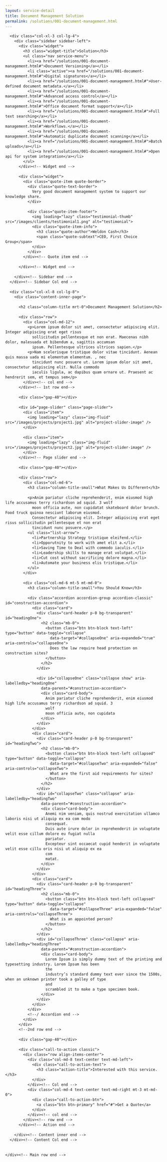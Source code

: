 ```yaml
---
layout: service-detail
title: Document Management Solution
permalink: /solutions/001-document-management.html
---
```

<section id="main-container" class="main-container">
  <div class="container">
    <div class="row">

      <div class="col-xl-3 col-lg-4">
        <div class="sidebar sidebar-left">
          <div class="widget">
            <h3 class="widget-title">Solution</h3>
            <ul class="nav service-menu">
              <li><a href="/solutions/001-document-management.html#">Document Versioning</a></li>
              <li class="active"><a href="/solutions/001-document-management.html#">Digital signatures</a></li>
              <li><a href="/solutions/001-document-management.html#">User-defined document metadata.</a></li>
              <li><a href="/solutions/001-document-management.html#">Advanced access control</a></li>
              <li><a href="/solutions/001-document-management.html#">Office document format support</a></li>
              <li><a href="/solutions/001-document-management.html#">Full text searching</a></li>
			  <li><a href="/solutions/001-document-management.html#">Workflows.</a></li>
			  <li><a href="/solutions/001-document-management.html#">Automatic duplicate document scanning</a></li>
			  <li><a href="/solutions/001-document-management.html#">Batch uploads</a></li>
			  <li><a href="/solutions/001-document-management.html#">Open api for system integration</a></li>
			</ul>
          </div><!-- Widget end -->

          <div class="widget">
            <div class="quote-item quote-border">
              <div class="quote-text-border">
                Very good document management system to support our knowledge share.
              </div>

              <div class="quote-item-footer">
                <img loading="lazy" class="testimonial-thumb" src="/images/clients/testimonial1.png" alt="testimonial">
                <div class="quote-item-info">
                  <h3 class="quote-author">Weldon Cash</h3>
                  <span class="quote-subtext">CEO, First Choice Group</span>
                </div>
              </div>
            </div><!-- Quote item end -->

          </div><!-- Widget end -->

        </div><!-- Sidebar end -->
      </div><!-- Sidebar Col end -->

      <div class="col-xl-8 col-lg-8">
        <div class="content-inner-page">

          <h2 class="column-title mrt-0">Document Management Solution</h2>

          <div class="row">
            <div class="col-md-12">
              <p>Lorem ipsum dolor sit amet, consectetur adipiscing elit. Integer adipiscing erat eget risus
                sollicitudin pellentesque et non erat. Maecenas nibh dolor, malesuada et bibendum a, sagittis accumsan
                ipsum. Pellentesque ultrices ultrices sapien.</p>
              <p>Nam scelerisque tristique dolor vitae tincidunt. Aenean quis massa uada mi elementum elementum. , nec
                tincidunt nunc posuere ut. Lorem ipsum dolor sit amet, consectetur adipiscing elit. Nulla commodo
                iaculis ligula, ac dapibus quam ornare ut. Praesent ac hendrerit sem, et tempus sem</p>
            </div><!-- col end -->
          </div><!-- 1st row end-->

          <div class="gap-40"></div>

          <div id="page-slider" class="page-slider">
            <div class="item">
              <img loading="lazy" class="img-fluid" src="/images/projects/project1.jpg" alt="project-slider-image" />
            </div>

            <div class="item">
              <img loading="lazy" class="img-fluid" src="/images/projects/project2.jpg" alt="project-slider-image" />
            </div>
          </div><!-- Page slider end -->

          <div class="gap-40"></div>

          <div class="row">
            <div class="col-md-6">
              <h3 class="column-title-small">What Makes Us Different</h3>

              <p>Anim pariatur cliche reprehenderit, enim eiusmod high life accusamus terry richardson ad squid. 3 wolf
                moon officia aute, non cupidatat skateboard dolor brunch. Food truck quinoa nesciunt laborum eiusmod.
                Consectetur adipiscing elit. Integer adipiscing erat eget risus sollicitudin pellentesque et non erat
                tincidunt nunc posuere.</p>
              <ul class="list-arrow">
                <li>Partnership Strategy tristique eleifend.</li>
                <li>Opporutnity to work with amet elit a.</li>
                <li>Saving Time to Deal with commodo iaculis.</li>
                <li>Leadership skills to manage erat volutpat.</li>
                <li>Cut cost without sacrificing dolore magna.</li>
                <li>Automate your business elis tristique.</li>
              </ul>
            </div>

            <div class="col-md-6 mt-5 mt-md-0">
              <h3 class="column-title-small">You Should Know</h3>

              <div class="accordion accordion-group accordion-classic" id="construction-accordion">
                <div class="card">
                  <div class="card-header p-0 bg-transparent" id="headingOne">
                    <h2 class="mb-0">
                      <button class="btn btn-block text-left" type="button" data-toggle="collapse"
                        data-target="#collapseOne" aria-expanded="true" aria-controls="collapseOne">
                        Does the law require head protection on construction sites?
                      </button>
                    </h2>
                  </div>

                  <div id="collapseOne" class="collapse show" aria-labelledby="headingOne"
                    data-parent="#construction-accordion">
                    <div class="card-body">
                      Anim pariatur cliche reprehenderit, enim eiusmod high life accusamus terry richardson ad squid. 3
                      wolf
                      moon officia aute, non cupidata
                    </div>
                  </div>
                </div>
                <div class="card">
                  <div class="card-header p-0 bg-transparent" id="headingTwo">
                    <h2 class="mb-0">
                      <button class="btn btn-block text-left collapsed" type="button" data-toggle="collapse"
                        data-target="#collapseTwo" aria-expanded="false" aria-controls="collapseTwo">
                        What are the first aid requirements for sites?
                      </button>
                    </h2>
                  </div>
                  <div id="collapseTwo" class="collapse" aria-labelledby="headingTwo"
                    data-parent="#construction-accordion">
                    <div class="card-body">
                      Anemi nim veniam, quis nostrud exercitation ullamco laboris nisi ut aliquip ex ea com modo
                      consequat.
                      Duis aute irure dolor in reprehenderit in voluptate velit esse cillum dolore eu fugiat nulla
                      pariatur.
                      Excepteur sint occaecat cupid henderit in voluptate velit esse cillu oris nisi ut aliquip ex ea
                      com
                      matat.
                    </div>
                  </div>
                </div>
                <div class="card">
                  <div class="card-header p-0 bg-transparent" id="headingThree">
                    <h2 class="mb-0">
                      <button class="btn btn-block text-left collapsed" type="button" data-toggle="collapse"
                        data-target="#collapseThree" aria-expanded="false" aria-controls="collapseThree">
                        What is an appointed person?
                      </button>
                    </h2>
                  </div>
                  <div id="collapseThree" class="collapse" aria-labelledby="headingThree"
                    data-parent="#construction-accordion">
                    <div class="card-body">
                      Lorem Ipsum is simply dummy text of the printing and typesetting industry. Lorem Ipsum has been
                      the
                      industry’s standard dummy text ever since the 1500s, when an unknown printer took a galley of type
                      and
                      scrambled it to make a type specimen book.
                    </div>
                  </div>
                </div>
              </div>
              <!--/ Accordion end -->
            </div>
          </div>
          <!--2nd row end -->

          <div class="gap-40"></div>

          <div class="call-to-action classic">
            <div class="row align-items-center">
              <div class="col-md-8 text-center text-md-left">
                <div class="call-to-action-text">
                  <h3 class="action-title">Interested with this service.</h3>
                </div>
              </div><!-- Col end -->
              <div class="col-md-4 text-center text-md-right mt-3 mt-md-0">
                <div class="call-to-action-btn">
                  <a class="btn btn-primary" href="#">Get a Quote</a>
                </div>
              </div><!-- col end -->
            </div><!-- row end -->
          </div><!-- Action end -->

        </div><!-- Content inner end -->
      </div><!-- Content Col end -->


    </div><!-- Main row end -->
  </div><!-- Conatiner end -->
</section><!-- Main container end -->